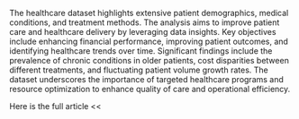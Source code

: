 The healthcare dataset highlights extensive patient demographics, medical conditions, and treatment methods. The analysis aims to improve patient care and healthcare delivery by leveraging data insights. 
Key objectives include enhancing financial performance, improving patient outcomes, and identifying healthcare trends over time. Significant findings include the prevalence of chronic conditions in 
older patients, cost disparities between different treatments, and fluctuating patient volume growth rates. The dataset underscores the importance of targeted healthcare programs and resource
optimization to enhance quality of care and operational efficiency.

Here is the full article <<

